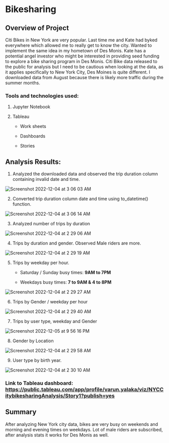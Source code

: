 # Bikesharing

## Overview of Project
Citi Bikes in New York are very popular. Last time me and Kate had byked everywhere which allowed me to really get to know the city. Wanted to implement the same idea in my hometown of Des Monis. Kate has a potential angel investor who might be interested in providing seed funding to explore a bike sharing program in Des Monis. Citi Bike data released to the public for analysis but I need to be cautious when looking at the data, as it applies specifically to New York City, Des Moines is quite different. I downloaded data from August because there is likely more traffic during the summer months. 

### Tools and technologies used:

1. Jupyter Notebook 

2. Tableau

   * Work sheets
   
   * Dashboards
   
   * Stories 

## Analysis Results: 

1. Analyzed the downloaded data and observed the trip duration column containing invalid date and time.  

![Screenshot 2022-12-04 at 3 06 03 AM](https://user-images.githubusercontent.com/44387918/205487705-26c4bac6-5391-4479-9402-8c74b8d79ef5.png)

2. Converted trip duration column date and time using to_datetime() function.

![Screenshot 2022-12-04 at 3 06 14 AM](https://user-images.githubusercontent.com/44387918/205487717-9fee47fc-332e-4f39-ae87-bcea632f2cd9.png)

3. Analyzed number of trips by duration 

![Screenshot 2022-12-04 at 2 29 06 AM](https://user-images.githubusercontent.com/44387918/205487740-53cee5d1-32f9-4799-b43a-cfef8a811ced.png)

4. Trips by duration and gender. Observed Male riders are more. 

![Screenshot 2022-12-04 at 2 29 19 AM](https://user-images.githubusercontent.com/44387918/205487771-aa8d3668-c1b5-43be-8526-657bc47ccd76.png)

5. Trips by weekday per hour. 

    * Saturday / Sunday busy times: **9AM to 7PM**
    
    * Weekdays busy times: **7 to 9AM & 4 to 8PM** 

![Screenshot 2022-12-04 at 2 29 27 AM](https://user-images.githubusercontent.com/44387918/205487777-7ae81b2d-ea17-4d3c-b4bd-2b7bcbd088c0.png)

6. Trips by Gender / weekday per hour 

![Screenshot 2022-12-04 at 2 29 40 AM](https://user-images.githubusercontent.com/44387918/205487839-3597d8de-440d-455b-ae25-b2343373e643.png)

7. Trips by user type, weekday and Gender 

![Screenshot 2022-12-05 at 9 56 16 PM](https://user-images.githubusercontent.com/44387918/205831821-b84e51a9-da91-4a80-a7d5-8d0d0f2411b4.png)

8. Gender by Location

![Screenshot 2022-12-04 at 2 29 58 AM](https://user-images.githubusercontent.com/44387918/205487901-32e675b8-c81a-40f0-af74-c2ee8ee559a3.png)

9. User type by birth year. 

![Screenshot 2022-12-04 at 2 30 10 AM](https://user-images.githubusercontent.com/44387918/205487906-2ff4d779-c772-47b9-8574-853d1e0bbf4e.png)


### Link to Tableau dashboard:  https://public.tableau.com/app/profile/varun.yalaka/viz/NYCCitybikesharingAnalysis/Story1?publish=yes 

## Summary

After analyzing New York city data, bikes are very busy on weekends and morning and evening times on weekdays. Lot of male riders are subscribed, after analysis stats it works for Des Monis as well.
